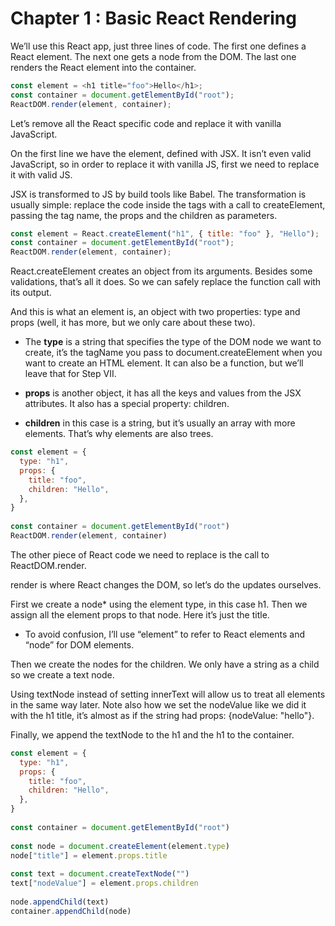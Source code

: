 # Chapter 1 : Basic React Rendering

We’ll use this React app, just three lines of code. The first one defines a React element. The next one gets a node from the DOM. The last one renders the React element into the container.

```javascript
const element = <h1 title="foo">Hello</h1>;
const container = document.getElementById("root");
ReactDOM.render(element, container);
```

Let’s remove all the React specific code and replace it with vanilla JavaScript.

On the first line we have the element, defined with JSX. It isn’t even valid JavaScript, so in order to replace it with vanilla JS, first we need to replace it with valid JS.

JSX is transformed to JS by build tools like Babel. The transformation is usually simple: replace the code inside the tags with a call to createElement, passing the tag name, the props and the children as parameters.

```javascript
const element = React.createElement("h1", { title: "foo" }, "Hello");
const container = document.getElementById("root");
ReactDOM.render(element, container);
```

React.createElement creates an object from its arguments. Besides some validations, that’s all it does. So we can safely replace the function call with its output.

And this is what an element is, an object with two properties: type and props (well, it has more, but we only care about these two).

- The **type** is a string that specifies the type of the DOM node we want to create, it’s the tagName you pass to document.createElement when you want to create an HTML element. It can also be a function, but we’ll leave that for Step VII.

- **props** is another object, it has all the keys and values from the JSX attributes. It also has a special property: children.

- **children** in this case is a string, but it’s usually an array with more elements. That’s why elements are also trees.

```javascript
const element = {
  type: "h1",
  props: {
    title: "foo",
    children: "Hello",
  },
}
​
const container = document.getElementById("root")
ReactDOM.render(element, container)
```

The other piece of React code we need to replace is the call to ReactDOM.render.

render is where React changes the DOM, so let’s do the updates ourselves.

First we create a node\* using the element type, in this case h1. Then we assign all the element props to that node. Here it’s just the title.

- To avoid confusion, I’ll use “element” to refer to React elements and “node” for DOM elements.

Then we create the nodes for the children. We only have a string as a child so we create a text node.

Using textNode instead of setting innerText will allow us to treat all elements in the same way later. Note also how we set the nodeValue like we did it with the h1 title, it’s almost as if the string had props: {nodeValue: "hello"}.

Finally, we append the textNode to the h1 and the h1 to the container.

```javascript
const element = {
  type: "h1",
  props: {
    title: "foo",
    children: "Hello",
  },
}
​
const container = document.getElementById("root")
​
const node = document.createElement(element.type)
node["title"] = element.props.title
​
const text = document.createTextNode("")
text["nodeValue"] = element.props.children
​
node.appendChild(text)
container.appendChild(node)
```
